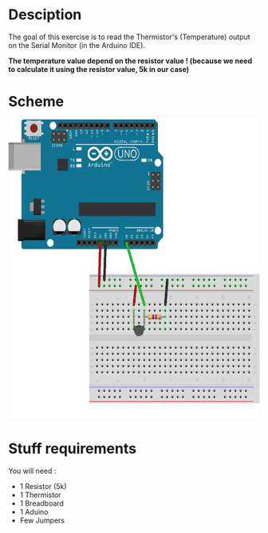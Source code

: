 # Desciption 

The goal of this exercise is to read the Thermistor's (Temperature) output on the Serial Monitor (in the Arduino IDE).

**The temperature value depend on the resistor value ! (because we need to calculate it using the resistor value, 5k in our case)**

# Scheme

<p align="center">
  <img width="600" height="600" src="https://github.com/Dexmos/Arduino-Basics/blob/master/10-ReadThermistor/Schema/Schema.jpg">
</p>

# Stuff requirements

You will need :
* 1 Resistor (5k)
* 1 Thermistor
* 1 Breadboard
* 1 Aduino
* Few Jumpers
